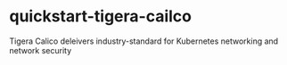# quickstart-tigera-cailco
Tigera Calico deleivers industry-standard for Kubernetes networking and network security
